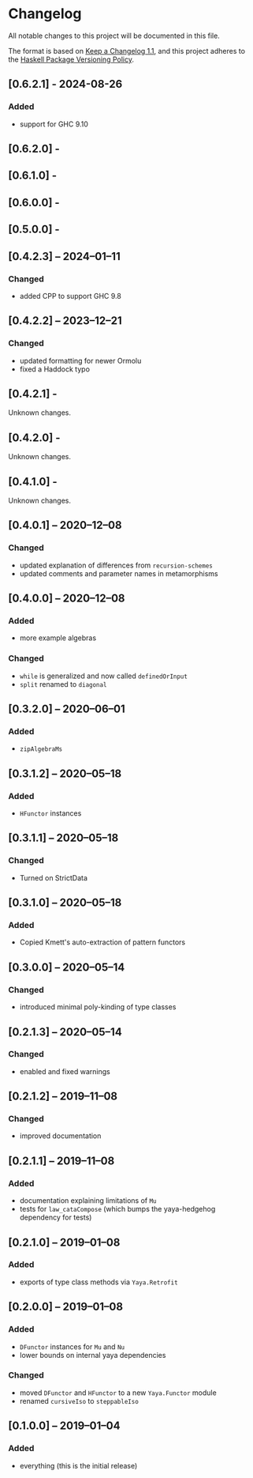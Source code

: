 # Changelog

All notable changes to this project will be documented in this file.

The format is based on [Keep a Changelog 1.1](https://keepachangelog.com/en/1.1.0/),
and this project adheres to the [Haskell Package Versioning Policy](https://pvp.haskell.org/).

## [0.6.2.1] - 2024-08-26

### Added

- support for GHC 9.10

## [0.6.2.0] -

## [0.6.1.0] -

## [0.6.0.0] -

## [0.5.0.0] -

## [0.4.2.3] – 2024–01–11

### Changed

- added CPP to support GHC 9.8

## [0.4.2.2] – 2023–12–21

### Changed

- updated formatting for newer Ormolu
- fixed a Haddock typo

## [0.4.2.1] -

Unknown changes.

## [0.4.2.0] -

Unknown changes.

## [0.4.1.0] -

Unknown changes.

## [0.4.0.1] – 2020–12–08

### Changed

- updated explanation of differences from `recursion-schemes`
- updated comments and parameter names in metamorphisms

## [0.4.0.0] – 2020–12–08

### Added

- more example algebras

### Changed

- `while` is generalized and now called `definedOrInput`
- `split` renamed to `diagonal`

## [0.3.2.0] – 2020–06–01

### Added

- `zipAlgebraMs`

## [0.3.1.2] – 2020–05–18

### Added

- `HFunctor` instances

## [0.3.1.1] – 2020–05–18

### Changed

- Turned on StrictData

## [0.3.1.0] – 2020–05–18

### Added

- Copied Kmett's auto-extraction of pattern functors

## [0.3.0.0] – 2020–05–14

### Changed

- introduced minimal poly-kinding of type classes

## [0.2.1.3] – 2020–05–14

### Changed

- enabled and fixed warnings

## [0.2.1.2] – 2019–11–08

### Changed

- improved documentation

## [0.2.1.1] – 2019–11–08

### Added

- documentation explaining limitations of `Mu`
- tests for `law_cataCompose` (which bumps the yaya-hedgehog dependency for tests)

## [0.2.1.0] – 2019–01–08

### Added

- exports of type class methods via `Yaya.Retrofit`

## [0.2.0.0] – 2019–01–08

### Added

- `DFunctor` instances for `Mu` and `Nu`
- lower bounds on internal yaya dependencies

### Changed

- moved `DFunctor` and `HFunctor` to a new `Yaya.Functor` module
- renamed `cursiveIso` to `steppableIso`

## [0.1.0.0] – 2019–01–04

### Added

- everything (this is the initial release)

